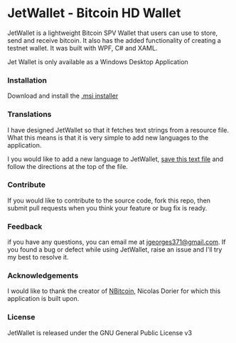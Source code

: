 # JetWallet - Bitcoin HD Wallet
JetWallet is a lightweight Bitcoin SPV Wallet that users can use to store, send and receive bitcoin. It also has the added functionality of creating a testnet wallet. It was built with WPF, C# and XAML.

Jet Wallet is only available as a Windows Desktop Application


### Installation 
Download and install the [.msi installer](http://jetwallet.io/download)

### Translations
I have designed JetWallet so that it fetches text strings from a resource file. What this means is that it is very simple to add new languages to the application.

I you would like to add a new language to JetWallet, [save this text file](https://raw.githubusercontent.com/JetJet13/JetWallet/master/JetWallet%20v1/Resources/TextStrings.txt) and follow the directions at the top of the file.

### Contribute
If you would like to contribute to the source code, fork this repo, then submit pull requests when you think your feature or bug fix is ready.

### Feedback
if you have any questions, you can email me at jgeorges371@gmail.com. If you found a bug or defect while using JetWallet, raise an issue and I'll try my best to resolve it.

### Acknowledgements
I would like to thank the creator of [NBitcoin](https://github.com/MetacoSA/NBitcoin), Nicolas Dorier for which this application is built upon.

### License
JetWallet is released under the GNU General Public License v3
